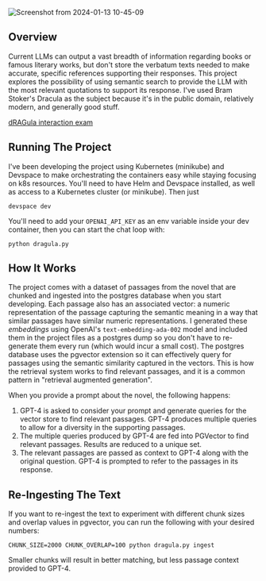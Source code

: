 ![Screenshot from 2024-01-13 10-45-09](https://github.com/SpaceFozzy/dRAGula/assets/10606414/5c456bcf-f718-4fcf-bc3b-75b144305717)

## Overview
Current LLMs can output a vast breadth of information regarding books or famous literary works, but don't store the verbatum texts needed to make accurate, specific references supporting their responses. This project explores the possibility of using semantic search to provide the LLM with the most relevant quotations to support its response. I've used Bram Stoker's Dracula as the subject because it's in the public domain, relatively modern, and generally good stuff.

[dRAGula interaction exam](https://github.com/SpaceFozzy/dRAGula/assets/10606414/7145fe7b-f8e6-4c81-b339-06f4a53da9c0)

## Running The Project
I've been developing the project using Kubernetes (minikube) and Devspace to make orchestrating the containers easy while staying focusing on k8s resources. You'll need to have Helm and Devspace installed, as well as access to a Kubernetes cluster (or minikube). Then just

`devspace dev`

You'll need to add your `OPENAI_API_KEY` as an env variable inside your dev container, then you can start the chat loop with:

`python dragula.py`

## How It Works
The project comes with a dataset of passages from the novel that are chunked and ingested into the postgres database when you start developing. Each passage also has an associated vector: a numeric representation of the passage capturing the semantic meaning in a way that similar passages have similar numeric representations. I generated these _embeddings_ using OpenAI's `text-embedding-ada-002` model and included them in the project files as a postgres dump so you don't have to re-generate them every run (which would incur a small cost). The postgres database uses the pgvector extension so it can effectively query for passages using the semantic similarity captured in the vectors. This is how the retrieval system works to find relevant passages, and it is a common pattern in "retrieval augmented generation".

When you provide a prompt about the novel, the following happens:

1. GPT-4 is asked to consider your prompt and generate queries for the vector store to find relevant passages. GPT-4 produces multiple queries to allow for a diversity in the supporting passages.
2. The multiple queries produced by GPT-4 are fed into PGVector to find relevant passages. Results are reduced to a unique set.
3. The relevant passages are passed as context to GPT-4 along with the original question. GPT-4 is prompted to refer to the passages in its response.


## Re-Ingesting The Text

If you want to re-ingest the text to experiment with different chunk sizes and overlap values in pgvector, you can run the following with your desired numbers:

`CHUNK_SIZE=2000 CHUNK_OVERLAP=100 python dragula.py ingest`

Smaller chunks will result in better matching, but less passage context provided to GPT-4. 
